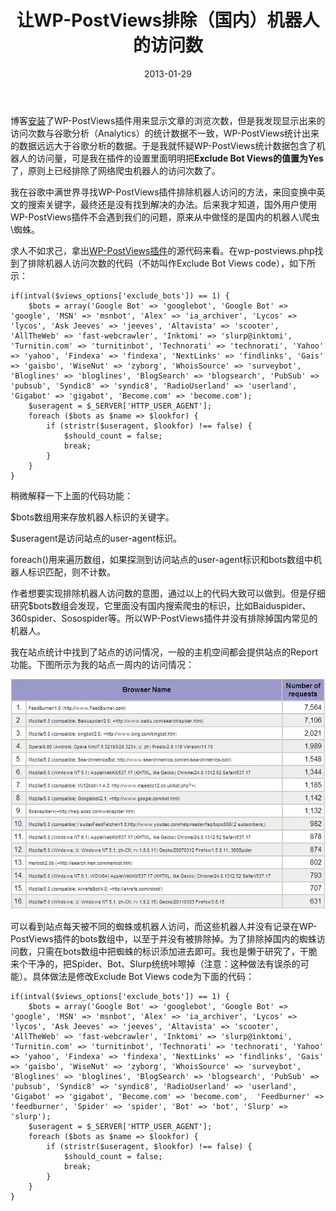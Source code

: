 ﻿---
title: "让WP-PostViews排除（国内）机器人的访问数"
date: 2013-01-29
categories: 
  - "website"
tags: 
  - "wp-postviews"
  - "排除"
  - "机器人"
  - "爬虫"
  - "蜘蛛"
  - "访问量"
---

博客[安装](http://www.jfsay.com/archives/690.html "iNove主题添加文章浏览次数的功能")了WP-PostViews插件用来显示文章的浏览次数，但是我发现显示出来的访问次数与谷歌分析（Analytics）的统计数据不一致，WP-PostViews统计出来的数据远远大于谷歌分析的数据。于是我就怀疑WP-PostViews统计数据包含了机器人的访问量，可是我在插件的设置里面明明把**Exclude Bot Views的值置为Yes**了，原则上已经排除了网络爬虫机器人的访问次数了。

我在谷歌中满世界寻找WP-PostViews插件排除机器人访问的方法，来回变换中英文的搜索关键字，最终还是没有找到解决的办法。后来我才知道，国外用户使用WP-PostViews插件不会遇到我们的问题，原来从中做怪的是国内的机器人\\爬虫\\蜘蛛。

求人不如求己，拿出[WP-PostViews插件](https://www.jfsay.com/archives/425.html "WP-PostViews插件的函数功能（包含浏览总数）")的源代码来看。在wp-postviews.php找到了排除机器人访问次数的代码（不妨叫作Exclude Bot Views code），如下所示：

```
if(intval($views_options['exclude_bots']) == 1) {
	$bots = array('Google Bot' => 'googlebot', 'Google Bot' => 'google', 'MSN' => 'msnbot', 'Alex' => 'ia_archiver', 'Lycos' => 'lycos', 'Ask Jeeves' => 'jeeves', 'Altavista' => 'scooter', 'AllTheWeb' => 'fast-webcrawler', 'Inktomi' => 'slurp@inktomi', 'Turnitin.com' => 'turnitinbot', 'Technorati' => 'technorati', 'Yahoo' => 'yahoo', 'Findexa' => 'findexa', 'NextLinks' => 'findlinks', 'Gais' => 'gaisbo', 'WiseNut' => 'zyborg', 'WhoisSource' => 'surveybot', 'Bloglines' => 'bloglines', 'BlogSearch' => 'blogsearch', 'PubSub' => 'pubsub', 'Syndic8' => 'syndic8', 'RadioUserland' => 'userland', 'Gigabot' => 'gigabot', 'Become.com' => 'become.com');
	$useragent = $_SERVER['HTTP_USER_AGENT'];
	foreach ($bots as $name => $lookfor) { 
		if (stristr($useragent, $lookfor) !== false) { 
			$should_count = false;
			break;
		} 
	}
}
```

稍微解释一下上面的代码功能：

$bots数组用来存放机器人标识的关键字。

$useragent是访问站点的user-agent标识。

foreach()用来遍历数组，如果探测到访问站点的user-agent标识和bots数组中机器人标识匹配，则不计数。

作者想要实现排除机器人访问数的意图，通过以上的代码大致可以做到。但是仔细研究$bots数组会发现，它里面没有国内搜索爬虫的标识，比如Baiduspider、360spider、Sosospider等。所以WP-PostViews插件并没有排除掉国内常见的机器人。

我在站点统计中找到了站点的访问情况，一般的主机空间都会提供站点的Report功能。下图所示为我的站点一周内的访问情况：

![Agent](/images/8426015982_69cd6315d7_z.jpg)

可以看到站点每天被不同的蜘蛛或机器人访问，而这些机器人并没有记录在WP-PostViews插件的bots数组中，以至于并没有被排除掉。为了排除掉国内的蜘蛛访问数，只需在bots数组中把蜘蛛的标识添加进去即可。我也是懒于研究了，干脆来个干净的，把Spider、Bot、Slurp统统咔嚓掉（注意：这种做法有误杀的可能）。具体做法是修改Exclude Bot Views code为下面的代码：

```
if(intval($views_options['exclude_bots']) == 1) {
	$bots = array('Google Bot' => 'googlebot', 'Google Bot' => 'google', 'MSN' => 'msnbot', 'Alex' => 'ia_archiver', 'Lycos' => 'lycos', 'Ask Jeeves' => 'jeeves', 'Altavista' => 'scooter', 'AllTheWeb' => 'fast-webcrawler', 'Inktomi' => 'slurp@inktomi', 'Turnitin.com' => 'turnitinbot', 'Technorati' => 'technorati', 'Yahoo' => 'yahoo', 'Findexa' => 'findexa', 'NextLinks' => 'findlinks', 'Gais' => 'gaisbo', 'WiseNut' => 'zyborg', 'WhoisSource' => 'surveybot', 'Bloglines' => 'bloglines', 'BlogSearch' => 'blogsearch', 'PubSub' => 'pubsub', 'Syndic8' => 'syndic8', 'RadioUserland' => 'userland', 'Gigabot' => 'gigabot', 'Become.com' => 'become.com',  'Feedburner' => 'feedburner', 'Spider' => 'spider', 'Bot' => 'bot', 'Slurp' => 'slurp');
	$useragent = $_SERVER['HTTP_USER_AGENT'];
	foreach ($bots as $name => $lookfor) { 
		if (stristr($useragent, $lookfor) !== false) { 
			$should_count = false;
			break;
		} 
	}
}
```
